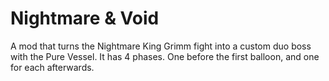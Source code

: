 # Nightmare & Void
A mod that turns the Nightmare King Grimm fight into a custom duo boss with the Pure Vessel.
It has 4 phases. One before the first balloon, and one for each afterwards.
